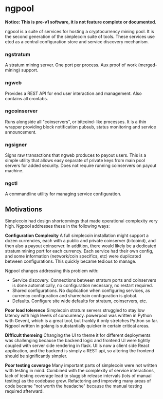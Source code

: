 # ngpool

**Notice: This is pre-v1 software, it is not feature complete or documented.**

ngpool is a suite of services for hosting a cryptocurrency mining pool. It is
the second generation of the simplecoin suite of tools. These services use etcd
as a central configuration store and service discovery mechanism.

### ngstratum
A stratum mining server. One port per process. Aux proof of work (merged-mining) support.

### ngweb
Provides a REST API for end user interaction and management. Also contains all crontabs.

### ngcoinserver
Runs alongside all "coinservers", or bitcoind-like processes. It is a thin
wrapper providing block notification pubsub, status monitoring and service
announcement. 

### ngsigner
Signs raw transactions that ngweb produces to payout users. This is a simple
utility that allows easy separate of private keys from main pool servers for
added security. Does not require running coinservers on payout machine.

### ngctl
A commandline utility for managing service configuration.

## Motivations

Simplecoin had design shortcomings that made operational complexity very high.
Ngpool addresses these in the following ways:

**Configuration Complexity**
A full simplecoin installation might support a dozen currencies, each with a
public and private coinserver (bitcoind), and then also a payout coinserver. In
addition, there would likely be a dedicated stratum mining port for each
currency. Each service had their own config, and some information (network/coin
specifics, etc) were duplicated between configurations. This quickly became
tedious to manage.

Ngpool changes addressing this problem with:
* Service discovery. Connections between stratum ports and coinservers is done
  automatically, no configuration necessary, no restart required.
* Shared configurations. No duplication when configuring services, as currency
  configuration and sharechain configuration is global.
* Defaults. Configure site wide defaults for stratum, coinservers, etc.

**Poor load tolerence**
Simplecoin stratum servers struggled to stay low latency with high levels of
concurrency. powerpool was written in Python with Gevent, which is a great
tool, but frankly it only stretches Python so far. Ngpool written in golang is
substantially quicker in certain critical areas.

**Difficult themeing**
Changing the UI to theme it for different deployments was challenging because
the backend logic and frontend UI were tightly coupled with server side
rendering in flask. UI is now a client side React application, and the backend
is simply a REST api, so altering the frontend should be significantly simpler.

**Poor testing coverage**
Many important parts of simplecoin were not written with testing in mind.
Combined with the complexity of service interactions, lack of testing coverage
lead to sluggish release intervals (lots of manual testing) as the codebase
grew. Refactoring and improving many areas of code became "not worth the
headache" because the manual testing required afterward.
